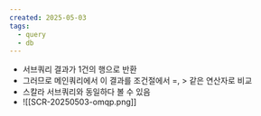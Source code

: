 ```yaml
---
created: 2025-05-03
tags:
  - query
  - db
---
```

- 서브쿼리 결과가 1건의 행으로 반환
- 그러므로 메인쿼리에서 이 결과를 조건절에서 =, > 같은 연산자로 비교
- 스칼라 서브쿼리와 동일하다 볼 수 있음
- ![[SCR-20250503-omqp.png]]